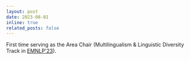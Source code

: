 ```yaml
---
layout: post
date: 2023-08-01
inline: true
related_posts: false
---
```


First time serving as the Area Chair (Multilingualism & Linguistic Diversity Track in [EMNLP'23](https://2023.emnlp.org/)).
